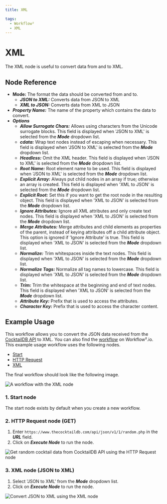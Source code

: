 ```yaml
---
title: XML

tags:
  - Workflow²
  - XML
---
```


# XML

The XML node is useful to convert data from and to XML.

## Node Reference

- **Mode:** The format the data should be converted from and to.
	- ***JSON to XML:*** Converts data from JSON to XML
    - ***XML to JSON:*** Converts data from XML to JSON
- ***Property Name:*** The name of the property which contains the data to convert. 
- ***Options***
	- ***Allow Surrogate Chars:*** Allows using characters from the Unicode surrogate blocks. This field is displayed when 'JSON to XML' is selected from the ***Mode*** dropdown list.
    - ***cdata:***  Wrap text nodes instead of escaping when necessary. This field is displayed when 'JSON to XML' is selected from the ***Mode*** dropdown list.
    - ***Headless:*** Omit the XML header. This field is displayed when 'JSON to XML' is selected from the ***Mode*** dropdown list.
    - ***Root Name:*** Root element name to be used. This field is displayed when 'JSON to XML' is selected from the ***Mode*** dropdown list.
    - ***Explicit Array:*** Always put child nodes in an array if true; otherwise an array is created. This field is displayed when 'XML to JSON' is selected from the ***Mode*** dropdown list.
    - ***Explicit Root:*** Set this if you want to get the root node in the resulting object. This field is displayed when 'XML to JSON' is selected from the ***Mode*** dropdown list.
    - ***Ignore Attributes:*** Ignore all XML attributes and only create text nodes. This field is displayed when 'XML to JSON' is selected from the ***Mode*** dropdown list.
    - ***Merge Attributes:*** Merge attributes and child elements as properties of the parent, instead of keying attributes off a child attribute object. This option is ignored if 'Ignore Attribute' is true. This field is displayed when 'XML to JSON' is selected from the ***Mode*** dropdown list.
    - ***Normalize:*** Trim whitespaces inside the text nodes. This field is displayed when 'XML to JSON' is selected from the ***Mode*** dropdown list.
    - ***Normalize Tags:*** Normalize all tag names to lowercase. This field is displayed when 'XML to JSON' is selected from the ***Mode*** dropdown list.
    - ***Trim:*** Trim the whitespace at the beginning and end of text nodes. This field is displayed when 'XML to JSON' is selected from the ***Mode*** dropdown list.
    - ***Attribute Key:*** Prefix that is used to access the attributes.
    - ***Character Key:*** Prefix that is used to access the character content.


## Example Usage

This workflow allows you to convert the JSON data received from the [CocktailDB API](https://www.thecocktaildb.com/) to XML. You can also find the [workflow](https://WF².io/workflows/661) on Workflow².io. This example usage workflow uses the following nodes.
- [Start](/workflow/integrations/core-nodes/workflow-nodes-base.start/)
- [HTTP Request](/workflow/integrations/core-nodes/workflow-nodes-base.httpRequest/)
- [XML]()

The final workflow should look like the following image.

![A workflow with the XML node](/_images/integrations/core-nodes/xml/workflow.png)

### 1. Start node

The start node exists by default when you create a new workflow.


### 2. HTTP Request node (GET)

1. Enter `https://www.thecocktaildb.com/api/json/v1/1/random.php` in the ***URL*** field.
2. Click on ***Execute Node*** to run the node.

![Get random cocktail data from CocktailDB API using the HTTP Request node](/_images/integrations/core-nodes/xml/httprequest_node.png)


### 3. XML node (JSON to XML)

1. Select 'JSON to XML' from the ***Mode*** dropdown list.
2. Click on ***Execute Node*** to run the node.

![Convert JSON to XML using the XML node](/_images/integrations/core-nodes/xml/xml_node.png)
